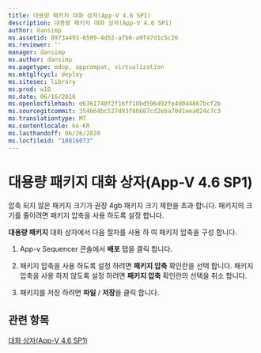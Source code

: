 ```yaml
---
title: 대용량 패키지 대화 상자(App-V 4.6 SP1)
description: 대용량 패키지 대화 상자(App-V 4.6 SP1)
author: dansimp
ms.assetid: 8973a493-6509-4d52-afb6-a9f47d1c5c26
ms.reviewer: ''
manager: dansimp
ms.author: dansimp
ms.pagetype: mdop, appcompat, virtualization
ms.mktglfcycl: deploy
ms.sitesec: library
ms.prod: w10
ms.date: 06/16/2016
ms.openlocfilehash: d6361748f2f16ff10bd596d92fe4d0d4867bcf2b
ms.sourcegitcommit: 354664bc527d93f80687cd2eba70d1eea024c7c3
ms.translationtype: MT
ms.contentlocale: ko-KR
ms.lasthandoff: 06/26/2020
ms.locfileid: "10816073"
---
```

# 대용량 패키지 대화 상자(App-V 4.6 SP1)


압축 되지 않은 패키지 크기가 권장 4gb 패키지 크기 제한을 초과 합니다. 패키지의 크기를 줄이려면 패키지 압축을 사용 하도록 설정 합니다.

**대용량 패키지** 대화 상자에서 다음 절차를 사용 하 여 패키지 압축을 구성 합니다.

1.  App-v Sequencer 콘솔에서 **배포** 탭을 클릭 합니다.

2.  패키지 압축을 사용 하도록 설정 하려면 **패키지 압축** 확인란을 선택 합니다. 패키지 압축을 사용 하지 않도록 설정 하려면 **패키지 압축** 확인란의 선택을 취소 합니다.

3.  패키지를 저장 하려면 **파일**  /  **저장**을 클릭 합니다.

## 관련 항목


[대화 상자(App-V 4.6 SP1)](dialog-boxes--appv-46-sp1-.md)

 

 





